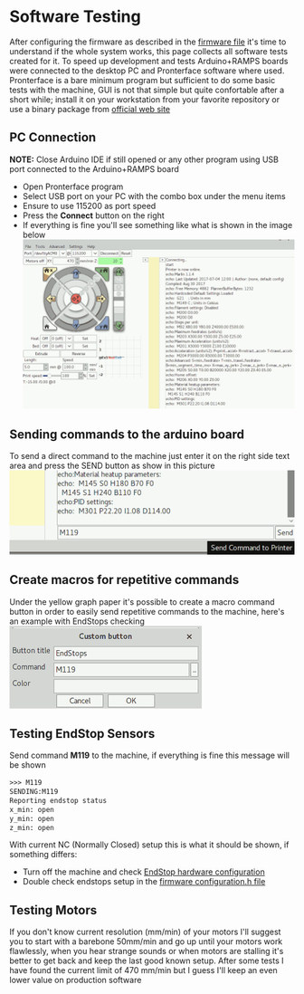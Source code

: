 # Software Testing
After configuring the firmware as described in the [firmware file](firmware.md) it's time to understand if the whole system works, this page collects all software tests created for it. To speed up development and tests Arduino+RAMPS boards were connected to the desktop PC and Pronterface software where used. Pronterface is a bare minimum program but sufficient to do some basic tests with the machine, GUI is not that simple but quite confortable after a short while; install it on your workstation from your favorite repository or use a binary package from [official web site](http://www.pronterface.com/)

## PC Connection
**NOTE:** Close Arduino IDE if still opened or any other program using USB port connected to the Arduino+RAMPS board<br/>
- Open Pronterface program
- Select USB port on your PC with the combo box under the menu items
- Ensure to use 115200 as port speed
- Press the **Connect** button on the right
- If everything is fine you'll see something like what is shown in the image below
![Image Connection Preview](testing.01.connection.png)

## Sending commands to the arduino board
To send a direct command to the machine just enter it on the right side text area and press the SEND button as show in this picture<br/>
![Sending Commands](testing.02.sending.commands.png)

## Create macros for repetitive commands
Under the yellow graph paper it's possible to create a macro command button in order to easily send repetitive commands to the machine, here's an example with EndStops checking<br/>
![Creating a macro](testing.03.macro.png)

## Testing EndStop Sensors
Send command **M119** to the machine, if everything is fine this message will be shown
```
>>> M119
SENDING:M119
Reporting endstop status
x_min: open
y_min: open
z_min: open
```
With current NC (Normally Closed) setup this is what it should be shown, if something differs:
- Turn off the machine and check [EndStop hardware configuration](../electronics/04.configuring.RAMPS.board.md#end-stop-sensors)
- Double check endstops setup in the [firmware configuration.h file](./firmware.md#basic-tuning-bare-minimal-work)

## Testing Motors
If you don't know current resolution (mm/min) of your motors I'll suggest you to start with a barebone 50mm/min and go up until your motors work flawlessly, when you hear strange sounds or when motors are stalling it's better to get back and keep the last good known setup. After some tests I have found the current limit of 470 mm/min but I guess I'll keep an even lower value on production software